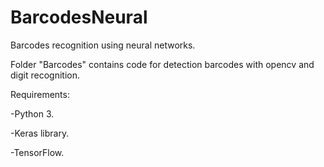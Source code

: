 # BarcodesNeural

Barcodes recognition using neural networks.

Folder "Barcodes" contains code for detection barcodes with opencv and digit recognition.

Requirements:

-Python 3.

-Keras library.

-TensorFlow.
